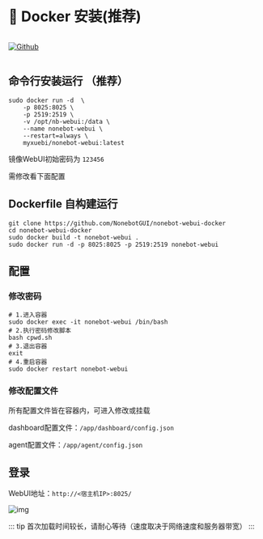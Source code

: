 # 🐳 Docker 安装(推荐)

<p style="display: inline-flex">
  <a href="https://github.com/NonebotGUI/nonebot-webui-docker">
    <img src="https://img.shields.io/badge/Github-black?logo=Github" style="margin-right: 5px" alt="Github" />
  </a>
</p>


## 命令行安装运行 （推荐）
```shell
sudo docker run -d  \
    -p 8025:8025 \
    -p 2519:2519 \
    -v /opt/nb-webui:/data \
    --name nonebot-webui \
    --restart=always \
    myxuebi/nonebot-webui:latest
```
镜像WebUI初始密码为 `123456`

需修改看下面配置

## Dockerfile 自构建运行
```shell
git clone https://github.com/NonebotGUI/nonebot-webui-docker
cd nonebot-webui-docker
sudo docker build -t nonebot-webui .
sudo docker run -d -p 8025:8025 -p 2519:2519 nonebot-webui
```

## 配置
### 修改密码
```shell
# 1.进入容器
sudo docker exec -it nonebot-webui /bin/bash
# 2.执行密码修改脚本
bash cpwd.sh
# 3.退出容器
exit
# 4.重启容器
sudo docker restart nonebot-webui
```

### 修改配置文件
所有配置文件皆在容器内，可进入修改或挂载

dashboard配置文件：`/app/dashboard/config.json`

agent配置文件：`/app/agent/config.json`

## 登录
WebUI地址：`http://<宿主机IP>:8025/`

![img](/guide/webui_login.webp)

::: tip
首次加载时间较长，请耐心等待（速度取决于网络速度和服务器带宽）
:::
